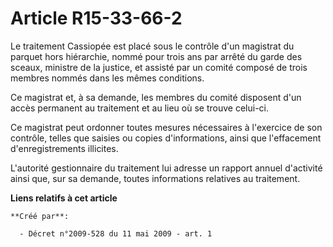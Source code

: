 # Article R15-33-66-2

Le traitement Cassiopée est placé sous le contrôle d'un magistrat du parquet hors hiérarchie, nommé pour trois ans par arrêté
du garde des sceaux, ministre de la justice, et assisté par un comité composé de trois membres nommés dans les mêmes
conditions.

Ce magistrat et, à sa demande, les membres du comité disposent d'un accès permanent au traitement et au lieu où se trouve
celui-ci.

Ce magistrat peut ordonner toutes mesures nécessaires à l'exercice de son contrôle, telles que saisies ou copies
d'informations, ainsi que l'effacement d'enregistrements illicites.

L'autorité gestionnaire du traitement lui adresse un rapport annuel d'activité ainsi que, sur sa demande, toutes informations
relatives au traitement.

**Liens relatifs à cet article**

	**Créé par**:

	  - Décret n°2009-528 du 11 mai 2009 - art. 1
